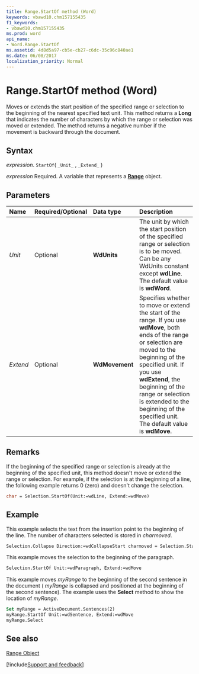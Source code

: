 ```yaml
---
title: Range.StartOf method (Word)
keywords: vbawd10.chm157155435
f1_keywords:
- vbawd10.chm157155435
ms.prod: word
api_name:
- Word.Range.StartOf
ms.assetid: 4d8d5a97-cb5e-cb27-c6dc-35c96c840ae1
ms.date: 06/08/2017
localization_priority: Normal
---
```



# Range.StartOf method (Word)

Moves or extends the start position of the specified range or selection to the beginning of the nearest specified text unit. This method returns a  **Long** that indicates the number of characters by which the range or selection was moved or extended. The method returns a negative number if the movement is backward through the document.


## Syntax

_expression_. `StartOf`( `_Unit_` , `_Extend_` )

_expression_ Required. A variable that represents a **[Range](Word.Range.md)** object.


## Parameters



|Name|Required/Optional|Data type|Description|
|:-----|:-----|:-----|:-----|
| _Unit_|Optional| **WdUnits**|The unit by which the start position of the specified range or selection is to be moved. Can be any WdUnits constant except  **wdLine**. The default value is **wdWord**.|
| _Extend_|Optional| **WdMovement**|Specifies whether to move or extend the start of the range. If you use  **wdMove**, both ends of the range or selection are moved to the beginning of the specified unit. If you use **wdExtend**, the beginning of the range or selection is extended to the beginning of the specified unit. The default value is **wdMove**.|

## Remarks

If the beginning of the specified range or selection is already at the beginning of the specified unit, this method doesn't move or extend the range or selection. For example, if the selection is at the beginning of a line, the following example returns 0 (zero) and doesn't change the selection.


```vb
char = Selection.StartOf(Unit:=wdLine, Extend:=wdMove)
```


## Example

This example selects the text from the insertion point to the beginning of the line. The number of characters selected is stored in  _charmoved_.


```vb
Selection.Collapse Direction:=wdCollapseStart charmoved = Selection.StartOf(Unit:=wdLine, Extend:=wdExtend)
```

This example moves the selection to the beginning of the paragraph.




```vb
Selection.StartOf Unit:=wdParagraph, Extend:=wdMove
```

This example moves  _myRange_ to the beginning of the second sentence in the document ( _myRange_ is collapsed and positioned at the beginning of the second sentence). The example uses the **Select** method to show the location of _myRange_.




```vb
Set myRange = ActiveDocument.Sentences(2) 
myRange.StartOf Unit:=wdSentence, Extend:=wdMove 
myRange.Select
```


## See also


[Range Object](Word.Range.md)

[!include[Support and feedback](~/includes/feedback-boilerplate.md)]